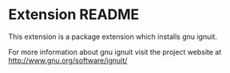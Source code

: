 # Extension README

This extension is a package extension which installs gnu ignuit.

For more information about gnu ignuit visit the project website at
http://www.gnu.org/software/ignuit/

